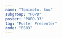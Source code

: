 ```yaml
---
name: "Tomimoto, Sou"
subgroup: "POPD"
poster: "POPD-33"
tag: "Poster Presenter"
code: "PS03"
---
```


